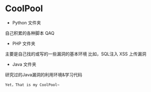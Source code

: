 # CoolPool

- Python 文件夹

自己积累的各种脚本 QAQ

- PHP 文件夹

主要是自己找的或写的一些漏洞的基本环境
比如，SQL注入 XSS 上传漏洞

- Java 文件夹

研究过的Java漏洞的利用环境&学习代码


    Yet，That is my CoolPool~  